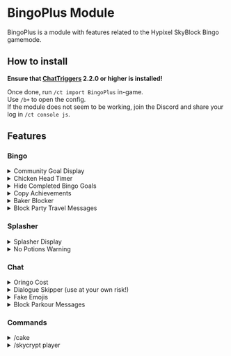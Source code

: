 # BingoPlus Module

BingoPlus is a module with features related to the Hypixel SkyBlock Bingo gamemode.

## How to install
**Ensure that [ChatTriggers](https://www.chattriggers.com/) 2.2.0 or higher is installed!**

Once done, run `/ct import BingoPlus` in-game.  
Use `/b+` to open the config.  
If the module does not seem to be working, join the Discord and share your log in `/ct console js`.

## Features
### Bingo
<details>
    <summary>Community Goal Display</summary>
    Displays community goal data when on the Bingo Card menu.
</details>
<details>
    <summary>Chicken Head Timer</summary>
    Displays a timer for the Chicken Head cooldown.
</details>
<details>
    <summary>Hide Completed Bingo Goals</summary>
    Stops rendering completed Bingo goals
</details>
<details>
    <summary>Copy Achievements</summary>
    Automatically copies some Bingo achievements to clipboard.
</details>
<details>
    <summary>Baker Blocker</summary>
    Prevents you from running /openbaker while on a Bingo profile.
</details>
<details>
    <summary>Block Party Travel Messages</summary>
    Block party travel notifications while on a Bingo profile.
</details>

### Splasher
<details>
    <summary>Splasher Display</summary>
    Show a display with important information while in a splashing area.
</details>
<details>
    <summary>No Potions Warning</summary>
    Warns you if you enter the Pet Care in a mega hub without any splash potions.
</details>

### Chat
<details>
    <summary>Oringo Cost</summary>
    Convert Oringo's Abiphone message to include the rarity and cost of each pet.
</details>
<details>
    <summary>Dialogue Skipper (use at your own risk!)</summary>
    Automatically skip the dialogue of certain NPCs.
</details>
<details>
    <summary>Fake Emojis</summary>
    Sends [MVP++] / [YOUTUBE], Rank Gifting and other custom emojis without having the requirements.
</details>
<details>
    <summary>Block Parkour Messages</summary>
    Blocks the spammy parkour messages when AFKing on them.
</details>

### Commands

<details>
    <summary>/cake</summary>
    Visits a Cake Hub. Default is BingoSplasher, configurable in settings
</details>
<details>
    <summary>/skycrypt player</summary>
    Provides a user's SkyCrypt link. Optionally automatically open it.
</details>
